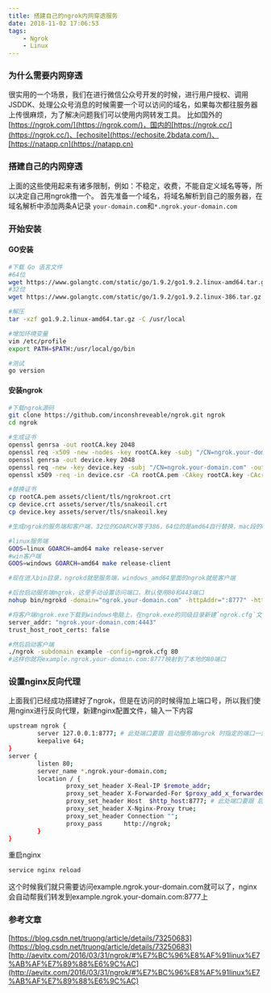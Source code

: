 ```yaml
---
title: 搭建自己的ngrok内网穿透服务
date: 2018-11-02 17:06:53
tags: 
    - Ngrok 
    - Linux
---
```


### 为什么需要内网穿透
很实用的一个场景，我们在进行微信公众号开发的时候，进行用户授权、调用JSDDK、处理公众号消息的时候需要一个可以访问的域名，如果每次都往服务器上传很麻烦，为了解决问题我们可以使用内网转发工具。
比如国外的[https://ngrok.com/](https://ngrok.com/)，国内的[https://ngrok.cc/](https://ngrok.cc/)、[echosite](https://echosite.2bdata.com/)、[https://natapp.cn](https://natapp.cn)

### 搭建自己的内网穿透
上面的这些使用起来有诸多限制，例如：不稳定，收费，不能自定义域名等等，所以决定自己用ngrok撸一个。
首先准备一个域名，将域名解析到自己的服务器，在域名解析中添加两条A记录
`your-domain.com`和`*.ngrok.your-domain.com`

### 开始安装

#### GO安装
```bash
#下载 Go 语言文件
#64位
wget https://www.golangtc.com/static/go/1.9.2/go1.9.2.linux-amd64.tar.gz
#32位
wget https://www.golangtc.com/static/go/1.9.2/go1.9.2.linux-386.tar.gz

#解压
tar -xzf go1.9.2.linux-amd64.tar.gz -C /usr/local

#增加环境变量
vim /etc/profile
export PATH=$PATH:/usr/local/go/bin

#测试
go version
```



#### 安装ngrok
```bash
#下载ngrok源码
git clone https://github.com/inconshreveable/ngrok.git ngrok
cd ngrok

#生成证书
openssl genrsa -out rootCA.key 2048
openssl req -x509 -new -nodes -key rootCA.key -subj "/CN=ngrok.your-domain.com" -days 5000 -out rootCA.pem
openssl genrsa -out device.key 2048
openssl req -new -key device.key -subj "/CN=ngrok.your-domain.com" -out device.csr
openssl x509 -req -in device.csr -CA rootCA.pem -CAkey rootCA.key -CAcreateserial -out device.crt -days 5000

#替换证书
cp rootCA.pem assets/client/tls/ngrokroot.crt
cp device.crt assets/server/tls/snakeoil.crt
cp device.key assets/server/tls/snakeoil.key

#生成ngrok的服务端和客户端，32位的GOARCH等于386，64位的是amd64自行替换，mac段的GOOS是darwin

#linux服务端
GOOS=linux GOARCH=amd64 make release-server
#win客户端
GOOS=windows GOARCH=amd64 make release-client

#现在进入bin目录，ngrokd就是服务端，windows_amd64里面的ngrok就是客户端

#后台启动服务端ngrok，这里手动设置访问端口，默认使用80和443端口
nohup bin/ngrokd -domain="ngrok.your-domain.com" -httpAddr=":8777" -httpsAddr=":8778"   > /dev/null 2>&1 &

#将客户端ngrok.exe下载到windows电脑上，在ngrok.exe的同级目录新建`ngrok.cfg`文件输入以下内容
server_addr: "ngrok.your-domain.com:4443"
trust_host_root_certs: false

#然后启动客户端
./ngrok -subdomain example -config=ngrok.cfg 80
#这样你就将example.ngrok.your-domain.com:8777映射到了本地的80端口
```

### 设置nginx反向代理
上面我们已经成功搭建好了ngrok，但是在访问的时候得加上端口号，所以我们使用nginx进行反向代理，新建nginx配置文件，输入一下内容

```bash
upstream ngrok {
        server 127.0.0.1:8777; # 此处端口要跟 启动服务端ngrok 时指定的端口一致
        keepalive 64;
}
server {
        listen 80;
        server_name *.ngrok.your-domain.com;
        location / {
                proxy_set_header X-Real-IP $remote_addr;
                proxy_set_header X-Forwarded-For $proxy_add_x_forwarded_for;
                proxy_set_header Host  $http_host:8777; # 此处端口要跟 启动服务端ngrok 时指定的端口一致
                proxy_set_header X-Nginx-Proxy true;
                proxy_set_header Connection "";
                proxy_pass      http://ngrok;
        }
}
```
重启nginx
```bash
service nginx reload
```
这个时候我们就只需要访问example.ngrok.your-domain.com就可以了，nginx会自动帮我们转发到example.ngrok.your-domain.com:8777上

### 参考文章
[https://blog.csdn.net/truong/article/details/73250683](https://blog.csdn.net/truong/article/details/73250683)
[http://aevitx.com/2016/03/31/ngrok/#%E7%BC%96%E8%AF%91linux%E7%AB%AF%E7%89%88%E6%9C%AC](http://aevitx.com/2016/03/31/ngrok/#%E7%BC%96%E8%AF%91linux%E7%AB%AF%E7%89%88%E6%9C%AC)

